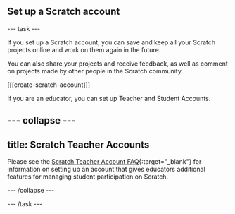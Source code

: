 ## Set up a Scratch account

--- task ---

If you set up a Scratch account, you can save and keep all your Scratch projects online and work on them again in the future.

You can also share your projects and receive feedback, as well as comment on projects made by other people in the Scratch community.

[[[create-scratch-account]]]

If you are an educator, you can set up Teacher and Student Accounts.

--- collapse ---
---
title: Scratch Teacher Accounts
---

Please see the [Scratch Teacher Account FAQ](https://scratch.mit.edu/educators/faq){:target="_blank"} for information on setting up an account that gives educators additional features for managing student participation on Scratch.

--- /collapse ---

--- /task ---
